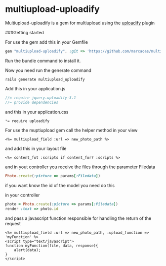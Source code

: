 multiupload-uploadify
=====================

Multiupload-uploadify is a gem for multiupload using the <a href='http://www.uploadify.com/'>uploadify</a> plugin

###Getting started

For use the gem add this in your Gemfile

``` ruby
gem "multiupload-uploadify", :git => 'https://github.com/marcaoas/multiupload-uploadify.git'
```
Run the bundle command to install it.

Now you need run the generate command

``` console
rails generate multiupload_uploadify
```

Add this in your application.js
``` javascript
//= require jquery.uploadify-3.1
//= provide dependencies
```

and this in your application.css
``` css
*= require uploadify
```

For use the muptiupload gem call the helper method in your view
``` erb
<%= multiupload_field :url => new_photo_path %>
```
and add this in your layout file
``` erb
<%= content_fot :scripts if content_for? :scripts %>
```
and in yout controller you receive the files through the parameter Filedata

``` ruby
Photo.create(:picture => params[:Filedata])
```

if you want know the id of the model you need do this

in your controller
``` ruby
photo = Photo.create(:picture => params[:Filedata])
render :text => photo.id
```

and pass a javascript function responsible for handling the return of the request
``` erb
<%= multiupload_field :url => new_photo_path, :upload_function => 'myFunction' %>
<script type="text/javascript">
function myFunction(file, data, response){
	alert(data);
}
</script>
```
